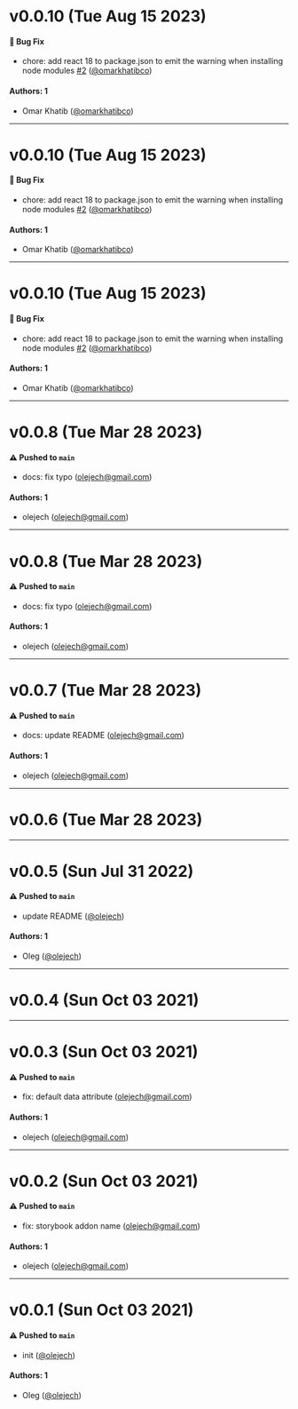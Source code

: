 # v0.0.10 (Tue Aug 15 2023)

#### 🐛 Bug Fix

- chore: add react 18 to package.json to emit the warning when installing node modules [#2](https://github.com/olejech/storybook-theme-css-vars/pull/2) ([@omarkhatibco](https://github.com/omarkhatibco))

#### Authors: 1

- Omar Khatib ([@omarkhatibco](https://github.com/omarkhatibco))

---

# v0.0.10 (Tue Aug 15 2023)

#### 🐛 Bug Fix

- chore: add react 18 to package.json to emit the warning when installing node modules [#2](https://github.com/olejech/storybook-theme-css-vars/pull/2) ([@omarkhatibco](https://github.com/omarkhatibco))

#### Authors: 1

- Omar Khatib ([@omarkhatibco](https://github.com/omarkhatibco))

---

# v0.0.10 (Tue Aug 15 2023)

#### 🐛 Bug Fix

- chore: add react 18 to package.json to emit the warning when installing node modules [#2](https://github.com/olejech/storybook-theme-css-vars/pull/2) ([@omarkhatibco](https://github.com/omarkhatibco))

#### Authors: 1

- Omar Khatib ([@omarkhatibco](https://github.com/omarkhatibco))

---

# v0.0.8 (Tue Mar 28 2023)

#### ⚠️ Pushed to `main`

- docs: fix typo (olejech@gmail.com)

#### Authors: 1

- olejech (olejech@gmail.com)

---

# v0.0.8 (Tue Mar 28 2023)

#### ⚠️ Pushed to `main`

- docs: fix typo (olejech@gmail.com)

#### Authors: 1

- olejech (olejech@gmail.com)

---

# v0.0.7 (Tue Mar 28 2023)

#### ⚠️ Pushed to `main`

- docs: update README (olejech@gmail.com)

#### Authors: 1

- olejech (olejech@gmail.com)

---

# v0.0.6 (Tue Mar 28 2023)



---

# v0.0.5 (Sun Jul 31 2022)

#### ⚠️ Pushed to `main`

- update README ([@olejech](https://github.com/olejech))

#### Authors: 1

- Oleg ([@olejech](https://github.com/olejech))

---

# v0.0.4 (Sun Oct 03 2021)



---

# v0.0.3 (Sun Oct 03 2021)

#### ⚠️ Pushed to `main`

- fix: default data attribute (olejech@gmail.com)

#### Authors: 1

- olejech (olejech@gmail.com)

---

# v0.0.2 (Sun Oct 03 2021)

#### ⚠️ Pushed to `main`

- fix: storybook addon name (olejech@gmail.com)

#### Authors: 1

- olejech (olejech@gmail.com)

---

# v0.0.1 (Sun Oct 03 2021)

#### ⚠️ Pushed to `main`

- init ([@olejech](https://github.com/olejech))

#### Authors: 1

- Oleg ([@olejech](https://github.com/olejech))
